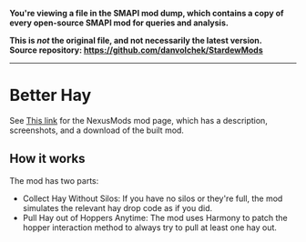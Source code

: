 **You're viewing a file in the SMAPI mod dump, which contains a copy of every open-source SMAPI mod
for queries and analysis.**

**This is _not_ the original file, and not necessarily the latest version.**  
**Source repository: https://github.com/danvolchek/StardewMods**

----

# Better Hay


See [This link](http://www.nexusmods.com/stardewvalley/mods/1430?) for the NexusMods mod page, which has a description, screenshots, and a download of the built mod.

## How it works

The mod has two parts:
- Collect Hay Without Silos: If you have no silos or they're full, the mod simulates the relevant hay drop code as if you did.
- Pull Hay out of Hoppers Anytime: The mod uses Harmony to patch the hopper interaction method to always try to pull at least one hay out.
